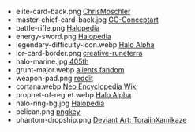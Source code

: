 -   elite-card-back.png
    [ChrisMoschler](https://www.deviantart.com/chrismoschler)
-   master-chief-card-back.jpg
    [GC-Conceptart](https://www.deviantart.com/gc-conceptart)
-   battle-rifle.png
    [Halopedia](https://www.halopedia.org/BR55_battle_rifle)
-   energy-sword.png
    [Halopedia](https://www.halopedia.org/Type-1_energy_sword)
-   legendary-difficulty-icon.webp
    [Halo Alpha](https://halo.fandom.com/wiki/Legendary)
-   lor-card-border.png
    [creative-runeterra](https://creative-runeterra.netlify.app/)
-   halo-marine.jpg
    [405th](https://www.405th.com/forums/threads/eggs-noob-h1-marine.18387/)
-   grunt-major.webp
    [alients fandom](https://aliens.fandom.com/wiki/Unggoy)
-   weapon-pad.png
    [reddit](https://www.reddit.com/r/halo/comments/ov26kg/did_you_know_weapon_pads_have_built_in_timers/)
-   cortana.webp
    [Neo Encyclopedia Wiki](https://neoencyclopedia.fandom.com/wiki/Cortana)
-   prophet-of-regret.webp
    [Halo Alpha](https://halo.fandom.com/wiki/Prophet_of_Regret)
-   halo-ring-bg.jpg
    [Halopedia](https://www.halopedia.org/Installation_04)
-   pelican.png
    [pngkey](https://www.pngkey.com/maxpic/u2q8e6w7u2i1a9o0/)
-   phantom-dropship.png
    [Deviant Art: ToraiinXamikaze](https://www.deviantart.com/toraiinxamikaze/art/Halo-2-Phantom-Dropship-242912114)
